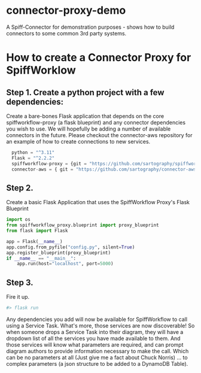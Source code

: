 # connector-proxy-demo
A Spiff-Connector for demonstration purposes - shows how to build connectors to some common 3rd party systems. 

# How to create a Connector Proxy for SpiffWorklow

## Step 1. Create a python project with a few dependencies:
Create a bare-bones Flask application that depends on the core spiffworkflow-proxy (a flask blueprint)
and any connector dependencies you wish to use.
We will hopefully be adding a number of available connectors in the future.  Please checkout the connector-aws repository for an example of how to create connections to new services.  
``` python
  python = "^3.11"
  Flask = "^2.2.2"
  spiffworkflow-proxy = {git = "https://github.com/sartography/spiffworkflow-proxy"}
  connector-aws = { git = "https://github.com/sartography/connector-aws.git"}
```

## Step 2.
Create a basic Flask Application that uses the SpiffWorkflow Proxy's Flask Blueprint
```python
import os
from spiffworkflow_proxy.blueprint import proxy_blueprint
from flask import Flask

app = Flask(__name__)
app.config.from_pyfile("config.py", silent=True)
app.register_blueprint(proxy_blueprint)
if __name__ == "__main__":
    app.run(host="localhost", port=5000)
```

## Step 3.
Fire it up.  
```bash
#> flask run
```

Any dependencies you add will now be available for SpiffWorkflow to call using a Service Task.  What's more, those services are now discoverable!  So when someone drops a Service Task into their diagram, they will have a dropdown list of all the services you have made available to them.  And those services will know what parameters are required, and can prompt diagram authors to provide information necessary to make the call.  Which can be no parameters at all (Just give me a fact about Chuck Norris) ... to complex parameters (a json structure to be added to a DynamoDB Table).

